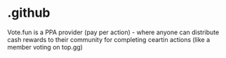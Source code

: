 # .github
Vote.fun is a PPA provider (pay per action) - where anyone can distribute cash rewards to their community for completing ceartin actions (like a member voting on top.gg)
